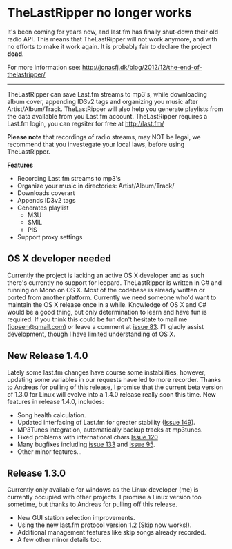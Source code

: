 # TheLastRipper no longer works #
It's been coming for years now, and last.fm has finally shut-down their old radio API. This means that TheLastRipper will not work anymore, and with no efforts to make it work again. It is probably fair to declare the project **dead**.

For more information see:
http://jonasfj.dk/blog/2012/12/the-end-of-thelastripper/


---


TheLastRipper can save Last.fm streams to mp3's, while downloading album cover, appending ID3v2 tags and organizing you music after Artist/Album/Track. TheLastRipper will also help you generate playlists from the data available from you Last.fm account. TheLastRipper requires a Last.fm login, you can regsiter for free at http://last.fm/

**Please note** that recordings of radio streams, may NOT be legal, we recommend that you investegate your local laws, before using TheLastRipper.

**Features**
  * Recording Last.fm streams to mp3's
  * Organize your music in directories: Artist/Album/Track/
  * Downloads coverart
  * Appends ID3v2 tags
  * Generates playlist
    * M3U
    * SMIL
    * PlS
  * Support proxy settings

## OS X developer needed ##
Currently the project is lacking an active OS X developer and as such there's currently no support for leopard. TheLastRipper is written in C# and running on Mono on OS X. Most of the codebase is already written or ported from another platform. Currently we need someone who'd want to maintain the OS X release once in a while. Knowledge of OS X and C# would be a good thing, but only determination to learn and have fun is required. If you think this could be fun don't hesitate to mail me (jopsen@gmail.com) or leave a comment at [issue 83](https://code.google.com/p/thelastripper/issues/detail?id=83). I'll gladly assist development, though I have limited understanding of OS X.

## New Release 1.4.0 ##
Lately some last.fm changes have course some instabilities, however, updating some variables in our requests have led to more recorder. Thanks to Andreas for pulling of this release, I promise that the current beta version of 1.3.0 for Linux will evolve into a 1.4.0 release really soon this time. New features in release 1.4.0, includes:
  * Song health calculation.
  * Updated interfacing of Last.fm for greater stability ([Issue 149](https://code.google.com/p/thelastripper/issues/detail?id=149)).
  * MP3Tunes integration, automatically backup tracks at mp3tunes.
  * Fixed problems with international chars [Issue 120](https://code.google.com/p/thelastripper/issues/detail?id=120)
  * Many bugfixes including [issue 133](https://code.google.com/p/thelastripper/issues/detail?id=133) and [issue 95](https://code.google.com/p/thelastripper/issues/detail?id=95).
  * Other minor features...

## Release 1.3.0 ##
Currently only available for windows as the Linux developer (me) is currently occupied with other projects. I promise a Linux version too sometime, but thanks to Andreas for pulling off this release.
  * New GUI station selection improvements.
  * Using the new last.fm protocol version 1.2 (Skip now works!).
  * Additional management features like skip songs already recorded.
  * A few other minor details too.